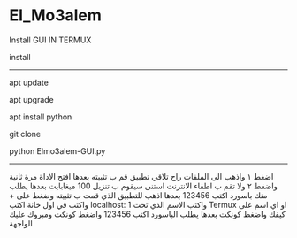 # El_Mo3alem
Install GUI IN TERMUX

install
________________________________________________________
apt update 

apt upgrade 

apt install python

git clone 

python Elmo3alem-GUI.py
________________________________________________________
اضغط ١ واذهب الى الملفات راح تلاقي تطبيق قم ب تثبيته بعدها افتح الاداة مرة ثانية واضغط ٢ ولا تقم ب اطفاء الانترنت استنى سيقوم ب تنزيل 100 ميغابايت بعدها يطلب منك باسورد اكتب 123456
 بعدها اذهب للتطبيق الذي قمت ب تثبيته وضغط على + واكتب في اول خانة اكتب localhost: 1
 واكتب الاسم الذي تحت Termux او اي اسم على كيفك واضغط كونكت بعدها يطلب الباسورد اكتب 
 123456
 واضغط كونكت ومبروك عليك الواجهة 
